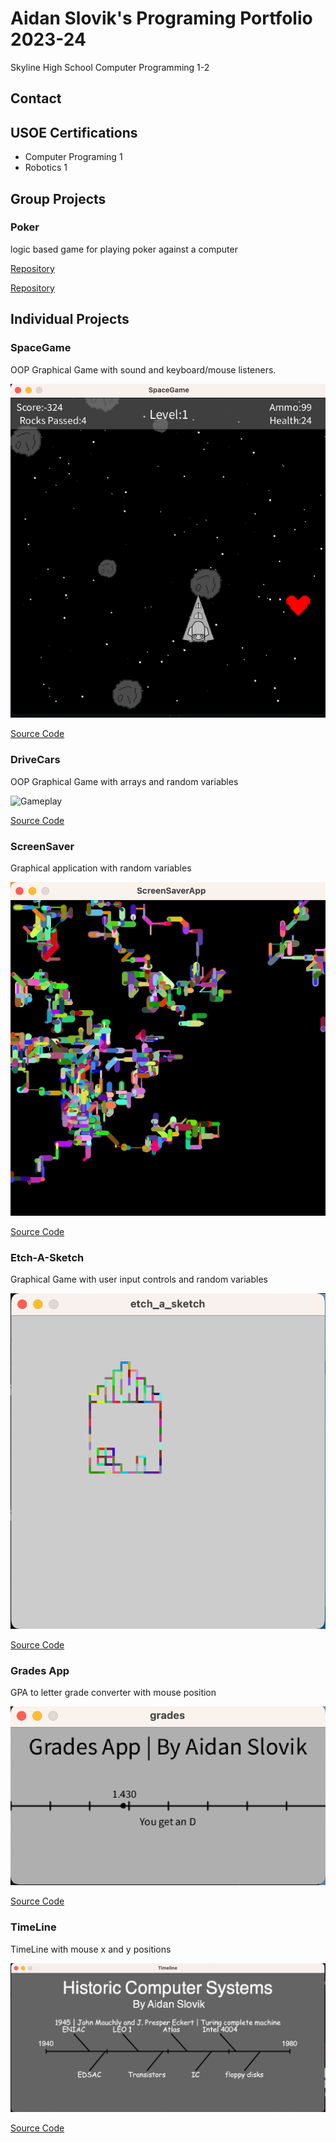# Aidan Slovik's Programing Portfolio 2023-24
Skyline High School Computer Programming 1-2

## Contact


## USOE Certifications
* Computer Programing 1
* Robotics 1

## Group Projects 

### Poker 
logic based game for playing poker against a computer

[Repository](https://github.com/EliSlovik/poker-i-barley-know-her)  

[Repository]((https://github.com/EliSlovik/poker-i-barley-know-her))



## Individual Projects

### SpaceGame
OOP Graphical Game with sound and keyboard/mouse listeners.

![Gameplay](https://github.com/AidanSlovik/ComputerProgramming2023-24/blob/main/images/sg1.png?raw=true "SpaceGame gameplay")

[Source Code](https://github.com/AidanSlovik/ComputerProgramming2023-24/blob/main/src/SpaceGame%202.zip)

### DriveCars
OOP Graphical Game with arrays and random variables

![Gameplay](https://github.com/AidanSlovik/ComputerProgramming2023-24/assets/158332992/eaf6c0b7-5743-4259-9020-5862427009be "DriveCars gameplay")

[Source Code](https://github.com/AidanSlovik/ComputerProgramming2023-24/blob/main/src/DriveCars.zip)

### ScreenSaver
Graphical application with random variables

![ScreenSaver](https://github.com/AidanSlovik/ComputerProgramming2023-24/blob/main/images/ss1.png?raw=true "screensaver")

[Source Code](https://github.com/AidanSlovik/ComputerProgramming2023-24/blob/main/src/ScreenSaver%20App.zip)

### Etch-A-Sketch
Graphical Game with user input controls and random variables

![Gameplay](https://github.com/AidanSlovik/ComputerProgramming2023-24/blob/main/images/etch1.png?raw=true "Etch-A-Sketch Gameplay")

[Source Code](https://github.com/AidanSlovik/ComputerProgramming2023-24/blob/main/src/etch-a-sketch.zip)

### Grades App
GPA to letter grade converter with mouse position 

![Gameplay](https://github.com/AidanSlovik/ComputerProgramming2023-24/blob/main/images/grades1.png?raw=true "Grades App")

[Source Code](https://github.com/AidanSlovik/ComputerProgramming2023-24/blob/main/src/grades.zip)

### TimeLine
TimeLine with mouse x and y positions

![Gameplay](https://github.com/AidanSlovik/ComputerProgramming2023-24/blob/main/images/tl1.png?raw=true "TimeLine App")

[Source Code](https://github.com/AidanSlovik/ComputerProgramming2023-24/blob/main/src/Timeline.zip)
